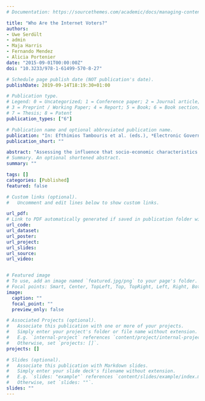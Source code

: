 ```yaml
---
# Documentation: https://sourcethemes.com/academic/docs/managing-content/

title: "Who Are the Internet Voters?"
authors: 
- Uwe Serdült
- admin
- Maja Harris
- Fernando Mendez
- Alicia Portenier
date: "2015-09-01T00:00:00Z"
doi: "10.3233/978-1-61499-570-8-27"

# Schedule page publish date (NOT publication's date).
publishDate: 2019-09-14T18:19:30+01:00

# Publication type.
# Legend: 0 = Uncategorized; 1 = Conference paper; 2 = Journal article;
# 3 = Preprint / Working Paper; 4 = Report; 5 = Book; 6 = Book section;
# 7 = Thesis; 8 = Patent
publication_types: ["6"]

# Publication name and optional abbreviated publication name.
publication: "In: Efthimios Tambouris et al. (eds.), *Electronic Government and Electronic Participation*, pp. 27-41. Amsterdam: IOS Press"
publication_short: ""

abstract: "Assessing the influence that socio-economic characteristics have on the division between traditional voters and those who choose to vote via the internet is crucial to political debate as well as for the future development of democracies. Does the introduction of internet voting technology simply widen the divide between voters and non-voters, further isolating the part of the electorate already underrepresented in the political process? We address these issues by reviewing the current state of research in 22 empirical studies relating internet voting to socio-economic variables. The results are not homogeneous but suggest that although socio-economic factors do play an important role in explaining the choice of voting channel, they are strongly moderated by the general use of and trust in the internet."
# Summary. An optional shortened abstract.
summary: ""

tags: []
categories: [Published]
featured: false

# Custom links (optional).
#   Uncomment and edit lines below to show custom links.

url_pdf: 
# Link to PDF automatically generated if saved in publication folder with same name as folder
url_code: 
url_dataset: 
url_poster:
url_project:
url_slides:
url_source:
url_video:


# Featured image
# To use, add an image named `featured.jpg/png` to your page's folder. 
# Focal points: Smart, Center, TopLeft, Top, TopRight, Left, Right, BottomLeft, Bottom, BottomRight.
image:
  caption: ""
  focal_point: ""
  preview_only: false

# Associated Projects (optional).
#   Associate this publication with one or more of your projects.
#   Simply enter your project's folder or file name without extension.
#   E.g. `internal-project` references `content/project/internal-project/index.md`.
#   Otherwise, set `projects: []`.
projects: []

# Slides (optional).
#   Associate this publication with Markdown slides.
#   Simply enter your slide deck's filename without extension.
#   E.g. `slides: "example"` references `content/slides/example/index.md`.
#   Otherwise, set `slides: ""`.
slides: ""
---
```

